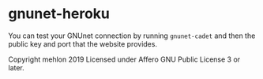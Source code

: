 # gnunet-heroku
You can test your GNUnet connection by running `gnunet-cadet` and then the public key and port that the website provides.

Copyright mehlon 2019
Licensed under Affero GNU Public License 3 or later.

